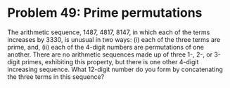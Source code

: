 # Problem 49: Prime permutations

The arithmetic sequence, 1487, 4817, 8147, in which each of the terms
increases by 3330, is unusual in two ways: (i) each of the three terms
are prime, and, (ii) each of the 4-digit numbers are permutations of one
another. There are no arithmetic sequences made up of three 1-, 2-, or
3-digit primes, exhibiting this property, but there is one other 4-digit
increasing sequence. What 12-digit number do you form by concatenating
the three terms in this sequence?
